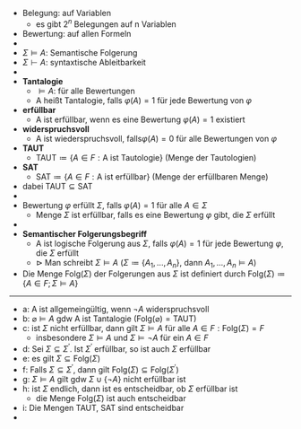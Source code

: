 - Belegung: auf Variablen
	- es gibt $2^{n}$ Belegungen auf n Variablen
- Bewertung: auf allen Formeln
-
- $\Sigma\models A$: Semantische Folgerung
- $\Sigma\vdash A$: syntaxtische Ableitbarkeit
-
- **Tantalogie**
	- $\models A$: für alle Bewertungen
	- A heißt Tantalogie, falls $\varphi\left(A\right)=1$ für jede Bewertung von $\varphi$
- **erfüllbar**
	- A ist erfüllbar, wenn es eine Bewertung $\varphi\left(A\right)=1$ existiert
- **widerspruchsvoll**
	- A ist wiederspruchsvoll, falls$\varphi\left(A\right)=0$ für alle Bewertungen von $\varphi$
- **TAUT**
	- $\text{TAUT}\coloneqq \left\lbrace A\in F:\text{A ist Tautologie}\right\rbrace$ (Menge der Tautologien)
- **SAT**
	- $\text{SAT}\coloneqq \left\lbrace A\in F:\text{A ist erfüllbar}\right\rbrace$ (Menge der erfüllbaren Menge)
- dabei $\text{TAUT}\subseteq\text{SAT}$
-
- Bewertung $\varphi$ erfüllt $\Sigma$, falls $\varphi\left(A\right)=1$ für alle $A\in\Sigma$
	- Menge $\Sigma$ ist erfüllbar, falls es eine Bewertung $\varphi$ gibt, die $\Sigma$ erfüllt
-
- **Semantischer Folgerungsbegriff**
	- A ist logische Folgerung aus $\Sigma$, falls $\varphi\left(A\right)=1$ für jede Bewertung $\varphi$, die $\Sigma$ erfüllt
	- $\triangleright$ Man schreibt $\Sigma\models A$ ($\Sigma\coloneqq \left\lbrace A_1,...,A_{n}\right\rbrace$, dann $A_1,...,A_{n}\models A$)
- Die Menge $\text{Folg}\left(\Sigma\right)$ der Folgerungen aus $\Sigma$ ist definiert durch $\text{Folg}\left(\Sigma\right)\coloneqq \left\lbrace A\in F;\Sigma\models A\right\rbrace$
- ---
- a: A ist allgemeingültig, wenn $\neg A$ widerspruchsvoll
- b: $\varnothing\models A$ gdw A ist Tantalogie ($\text{Folg}\left(\varnothing\right)=\text{TAUT}$)
- c: ist $\Sigma$ nicht erfüllbar, dann gilt $\Sigma\models A$ für alle $A\in F:\text{Folg}\left(\Sigma\right)=F$
	- insbesondere $\Sigma\models A$ und $\Sigma\models\neg A$ für ein $A\in F$
- d: Sei $\Sigma\subseteq\Sigma^{\prime}$. Ist $\Sigma^{\prime}$ erfüllbar, so ist auch $\Sigma$ erfüllbar
- e: es gilt $\Sigma\subseteq\text{Folg}\left(\Sigma\right)$
- f: Falls $\Sigma\subseteq\Sigma^{\prime}$, dann gilt $\text{Folg}\left(\Sigma\right)\subseteq\text{Folg}\left(\Sigma^{\prime}\right)$
- g: $\Sigma\models A$ gilt gdw $\Sigma\cup\left\lbrace\neg A\right\rbrace$ nicht erfüllbar ist
- h: ist $\Sigma$ endlich, dann ist es entscheidbar, ob $\Sigma$ erfüllbar ist
	- die Menge $\text{Folg}\left(\Sigma\right)$ ist auch entscheidbar
- i: Die Mengen TAUT, SAT sind entscheidbar
-